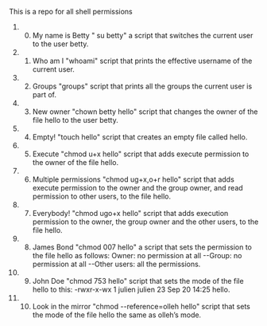 This is a repo for all shell permissions 

1. 0. My name is Betty   " su betty"   a script that switches the current user to the user betty.
2. 1. Who am I    "whoami"  script that prints the effective username of the current user. 
3. 2. Groups  "groups"  script that prints all the groups the current user is part of.
4. 3. New owner "chown betty hello" script that changes the owner of the file hello to the user betty.
4. 4. Empty!  "touch hello"  script that creates an empty file called hello.
5. 5. Execute  "chmod u+x hello" script that adds execute permission to the owner of the file hello.
6. 6. Multiple permissions "chmod ug+x,o+r hello"  script that adds execute permission to the owner and the group owner, and read permission to other users, to the file hello.
7. 7. Everybody!  "chmod ugo+x hello"  script that adds execution permission to the owner, the group owner and the other users, to the file hello.
8. 8. James Bond  "chmod 007 hello"   a script that sets the permission to the file hello as follows: Owner: no permission at all --Group: no permission at all --Other users: all the permissions.
9. 9. John Doe "chmod 753 hello"  script that sets the mode of the file hello to this: -rwxr-x-wx 1 julien julien 23 Sep 20 14:25 hello.
10. 10. Look in the mirror    "chmod --reference=olleh hello"   script that sets the mode of the file hello the same as olleh’s mode.

